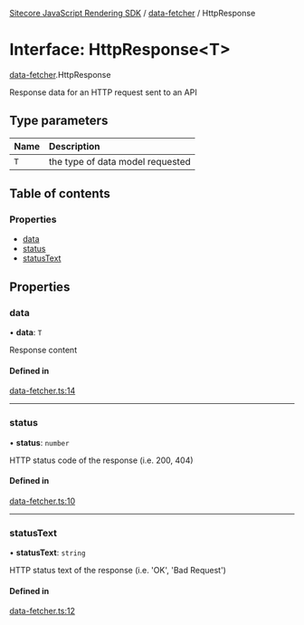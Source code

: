 [Sitecore JavaScript Rendering SDK](../README.md) / [data-fetcher](../modules/data_fetcher.md) / HttpResponse

# Interface: HttpResponse<T\>

[data-fetcher](../modules/data_fetcher.md).HttpResponse

Response data for an HTTP request sent to an API

## Type parameters

| Name | Description |
| :------ | :------ |
| `T` | the type of data model requested |

## Table of contents

### Properties

- [data](data_fetcher.HttpResponse.md#data)
- [status](data_fetcher.HttpResponse.md#status)
- [statusText](data_fetcher.HttpResponse.md#statustext)

## Properties

### data

• **data**: `T`

Response content

#### Defined in

[data-fetcher.ts:14](https://github.com/Sitecore/jss/blob/c1078945/packages/sitecore-jss/src/data-fetcher.ts#L14)

___

### status

• **status**: `number`

HTTP status code of the response (i.e. 200, 404)

#### Defined in

[data-fetcher.ts:10](https://github.com/Sitecore/jss/blob/c1078945/packages/sitecore-jss/src/data-fetcher.ts#L10)

___

### statusText

• **statusText**: `string`

HTTP status text of the response (i.e. 'OK', 'Bad Request')

#### Defined in

[data-fetcher.ts:12](https://github.com/Sitecore/jss/blob/c1078945/packages/sitecore-jss/src/data-fetcher.ts#L12)
